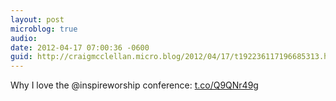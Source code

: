 ```yaml
---
layout: post
microblog: true
audio: 
date: 2012-04-17 07:00:36 -0600
guid: http://craigmcclellan.micro.blog/2012/04/17/t192236117196685313.html
---
```

Why I love the @inspireworship conference: [t.co/Q9QNr49g](http://t.co/Q9QNr49g)
